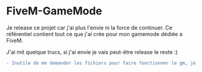 # FiveM-GameMode
Je release ce projet car j'ai plus l'envie ni la force de continuer. Ce référentiel contient tout ce que j'ai crée pour mon gamemode dédiée a FiveM.


 J'ai mit quelque trucs, si j'ai envie je vais peut-être release le reste :)


```diff
- Inutile de me demander les fichiers pour faire fonctionner le gm, je ne les release pas pour le moment
```
